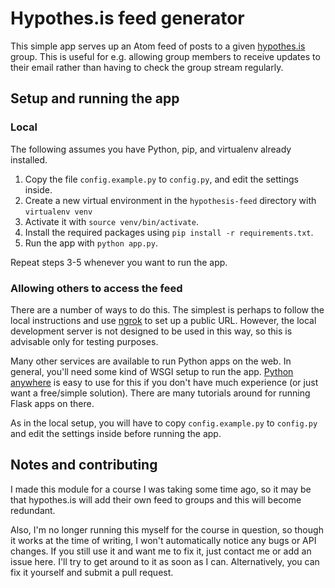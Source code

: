
# Hypothes.is feed generator

This simple app serves up an Atom feed of posts to a given
[hypothes.is](https://hypothes.is) group.  This is useful for e.g. allowing
group members to receive updates to their email rather than having to check
the group stream regularly.


## Setup and running the app

### Local

The following assumes you have Python, pip, and virtualenv already installed.

  1. Copy the file `config.example.py` to `config.py`, and edit the settings inside.
  2. Create a new virtual environment in the `hypothesis-feed` directory with `virtualenv venv`
  3. Activate it with `source venv/bin/activate`.
  4. Install the required packages using `pip install -r requirements.txt`.
  5. Run the app with `python app.py`.
  
Repeat steps 3-5 whenever you want to run the app.

### Allowing others to access the feed

There are a number of ways to do this.  The simplest is perhaps to follow the
local instructions and use [ngrok](https://ngrok.com/) to set up a public URL.
However, the local development server is not designed to be used in this way,
so this is advisable only for testing purposes.

Many other services are available to run Python apps on the web.  In general,
you'll need some kind of WSGI setup to run the app.
[Python anywhere](https://www.pythonanywhere.com/) is easy to use for this if
you don't have much experience (or just want a free/simple solution).  There are
many tutorials around for running Flask apps on there.

As in the local setup, you will have to copy `config.example.py` to `config.py`
and edit the settings inside before running the app.


## Notes and contributing

I made this module for a course I was taking some time ago, so it may be that
hypothes.is will add their own feed to groups and this will become redundant.

Also, I'm no longer running this myself for the course in question, so though it
works at the time of writing, I won't automatically notice any bugs or API
changes.  If you still use it and want me to fix it, just contact me or add an
issue here.  I'll try to get around to it as soon as I can.  Alternatively, you
can fix it yourself and submit a pull request.

